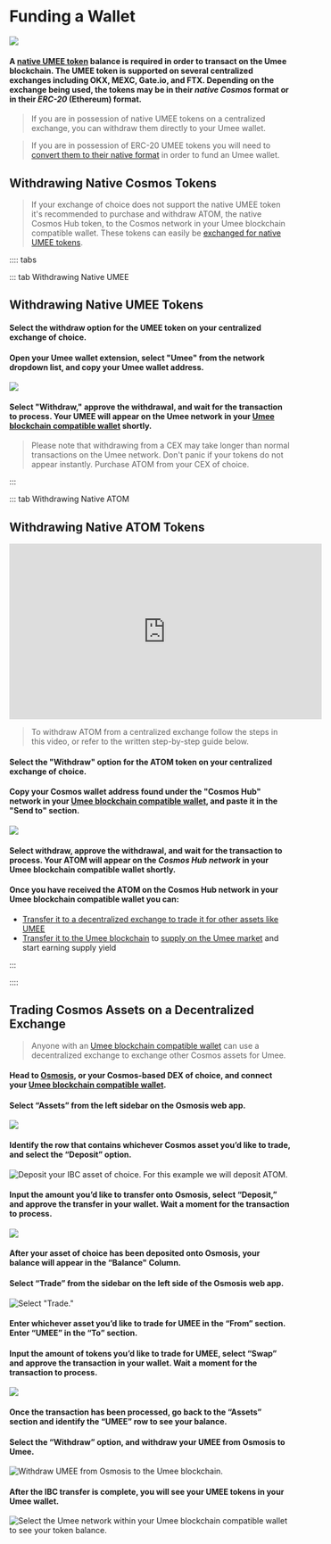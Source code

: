 # Funding a Wallet

![](/bg/funding-a-wallet.png)

#### A [native UMEE token](/overview/umee-token.html#token-format) balance is required in order to transact on the Umee blockchain. The UMEE token is supported on several centralized exchanges including OKX, MEXC, Gate.io, and FTX. Depending on the exchange being used, the tokens may be in their _**native Cosmos**_ format or in their _**ERC-20**_ (Ethereum) format.

> If you are in possession of native UMEE tokens on a centralized exchange, you can withdraw them directly to your Umee wallet.

> If you are in possession of ERC-20 UMEE tokens you will need to [convert them to their native format](/users/using-the-web-app/transferring-tokens) in order to fund an Umee wallet.

## Withdrawing Native Cosmos Tokens

> If your exchange of choice does not support the native UMEE token it's recommended to purchase and withdraw ATOM, the native Cosmos Hub token, to the Cosmos network in your Umee blockchain compatible wallet. These tokens can easily be [exchanged for native UMEE tokens](/users/getting-started/funding-wallet.html#trading-cosmos-assets-on-a-decentralized-exchange).

:::: tabs

::: tab Withdrawing Native UMEE

## Withdrawing Native UMEE Tokens

#### Select the withdraw option for the UMEE token on your centralized exchange of choice.

#### Open your Umee wallet extension, select "Umee" from the network dropdown list, and copy your Umee wallet address.

![](/bg/copy-umee-address.gif)

#### Select "Withdraw," approve the withdrawal, and wait for the transaction to process. Your UMEE will appear on the Umee network in your [Umee blockchain compatible wallet](/users/getting-started/creating-wallet.html#creating-an-umee-blockchain-compatible-wallet) shortly.

> Please note that withdrawing from a CEX may take longer than normal transactions on the Umee network. Don't panic if your tokens do not appear instantly. Purchase ATOM from your CEX of choice.

:::

::: tab Withdrawing Native ATOM

## Withdrawing Native ATOM Tokens

<iframe width="560" height="315" src="https://www.youtube.com/embed/2CI7xGxCRl4" title="YouTube video player" frameborder="0" allow="accelerometer; autoplay; clipboard-write; encrypted-media; gyroscope; picture-in-picture" allowfullscreen></iframe>

>To withdraw ATOM from a centralized exchange follow the steps in this video, or refer to the written step-by-step guide below.

#### Select the "Withdraw" option for the ATOM token on your centralized exchange of choice.

#### Copy your Cosmos wallet address found under the "Cosmos Hub" network in your [Umee blockchain compatible wallet](/users/getting-started/creating-wallet.html#creating-an-umee-blockchain-compatible-wallet), and paste it in the "Send to" section.

![](/bg/copy-cosmos-address.gif)

#### Select withdraw, approve the withdrawal, and wait for the transaction to process. Your ATOM will appear on the _Cosmos Hub network_ in your Umee blockchain compatible wallet shortly.

#### Once you have received the ATOM on the Cosmos Hub network in your Umee blockchain compatible wallet you can:

* [Transfer it to a decentralized exchange to trade it for other assets like UMEE](/users/getting-started/funding-wallet.html#trading-cosmos-assets-on-a-decentralized-exchange)
* [Transfer it to the Umee blockchain](/users/using-the-web-app/transferring-tokens) to [supply on the Umee market](/users/using-the-web-app/supply-withdraw) and start earning supply yield

:::

::::

## Trading Cosmos Assets on a Decentralized Exchange

> Anyone with an [Umee blockchain compatible wallet](/users/getting-started/creating-wallet.html#creating-an-umee-blockchain-compatible-wallet) can use a decentralized exchange to exchange other Cosmos assets for Umee.

#### Head to [Osmosis](https://app.osmosis.zone/?from=ATOM\&to=UMEE), or your Cosmos-based DEX of choice, and connect your [Umee blockchain compatible wallet](/users/getting-started/creating-wallet.html#creating-an-umee-blockchain-compatible-wallet).

#### Select “Assets” from the left sidebar on the Osmosis web app.

![](/bg/dex-1.png)

#### Identify the row that contains whichever Cosmos asset you’d like to trade, and select the “Deposit” option.

![Deposit your IBC asset of choice. For this example we will deposit ATOM.](/bg/dex-2.png)

#### Input the amount you’d like to transfer onto Osmosis, select “Deposit,” and approve the transfer in your wallet. Wait a moment for the transaction to process.

![](/bg/dex-3.png)

#### After your asset of choice has been deposited onto Osmosis, your balance will appear in the “Balance" Column.

#### Select “Trade” from the sidebar on the left side of the Osmosis web app.

![Select "Trade."](/bg/dex-4.png)

#### Enter  whichever asset you’d like to trade for UMEE in the “From” section. Enter “UMEE” in the “To” section.

#### Input the amount of tokens you’d like to trade for UMEE, select “Swap” and approve the transaction in your wallet. Wait a moment for the transaction to process.

![](/bg/dex-5.png)

#### Once the transaction has been processed, go back to the “Assets” section and identify the “UMEE” row to see your balance.

#### Select the “Withdraw” option, and withdraw your UMEE from Osmosis to Umee.

![Withdraw UMEE from Osmosis to the Umee blockchain.](/bg/dex-6.png)

#### After the IBC transfer is complete, you will see your UMEE tokens in your Umee wallet.

![Select the Umee network within your Umee blockchain compatible wallet to see your token balance.](/bg/dex-7.png)
